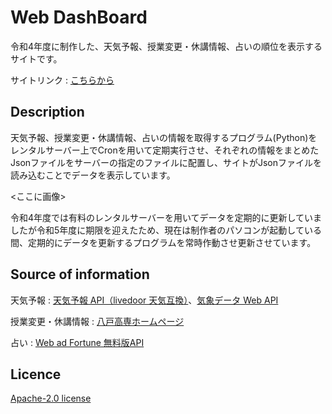 Web DashBoard
====
令和4年度に制作した、天気予報、授業変更・休講情報、占いの順位を表示するサイトです。

サイトリンク : [こちらから](http://iaei0.starfree.jp/KOSEN-Program/DashBoard_WEB_Access.php)

## Description
天気予報、授業変更・休講情報、占いの情報を取得するプログラム(Python)をレンタルサーバー上でCronを用いて定期実行させ、それぞれの情報をまとめたJsonファイルをサーバーの指定のファイルに配置し、サイトがJsonファイルを読み込むことでデータを表示しています。

<ここに画像>

令和4年度では有料のレンタルサーバーを用いてデータを定期的に更新していましたが令和5年度に期限を迎えたため、現在は制作者のパソコンが起動している間、定期的にデータを更新するプログラムを常時作動させ更新させています。

## Source of information
天気予報 : [天気予報 API（livedoor 天気互換）](https://weather.tsukumijima.net/)、[気象データ Web API](https://www.cultivationdata.net/weather-web-api.html)

授業変更・休講情報 : [八戸高専ホームページ](https://www.hachinohe-ct.ac.jp/index.php)

占い : [Web ad Fortune 無料版API](http://jugemkey.jp/api/waf/api_free.php)

## Licence
[Apache-2.0 license](https://github.com/IA-EI0/DashBoard_Web/blob/main/LICENSE)
